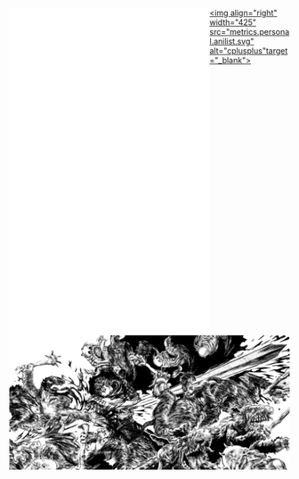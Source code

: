   <a href="https://github.com/niccolo-fato"><img align="left" width="360" src="metrics.svg" onclick="imageClicked1()" target="_blank"></a>
  <a href="https://anilist.co/user/Nick666/"><img align="right" width="425"  src="metrics.personal.anilist.svg" alt="cplusplus"target="_blank"></a>
  <img align="center" width="1000" src="./photos/gatsu2.png">



